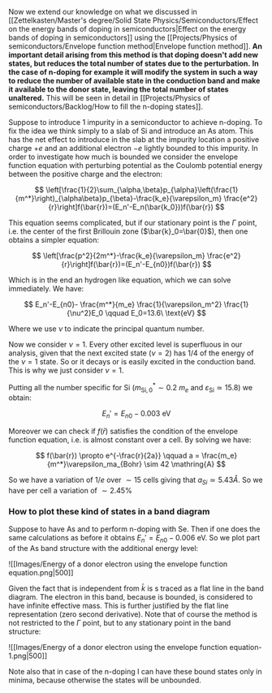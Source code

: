 Now we extend our knowledge on what we discussed in [[Zettelkasten/Master's degree/Solid State Physics/Semiconductors/Effect on the energy bands of doping in semiconductors|Effect on the energy bands of doping in semiconductors]] using the [[Projects/Physics of semiconductors/Envelope function method|Envelope function method]].
**An important detail arising from this method is that doping doesn't add new states, but reduces the total number of states due to the perturbation.**
**In the case of n-doping for example it will modify the system in such a way to reduce the number of available state in the conduction band and make it available to the donor state, leaving the total number of states unaltered.**
This will be seen in detail in [[Projects/Physics of semiconductors/Backlog/How to fill the n-doping states]].

Suppose to introduce 1 impurity in a semiconductor to achieve n-doping.
To fix the idea we think simply to a slab of Si and introduce an As atom.
This has the net effect to introduce in the slab at the impurity location a positive charge $+e$ and an additional electron $-e$ lightly bounded to this impurity.
In order to investigate how much is bounded we consider the envelope function equation with perturbing potential as the Coulomb potential energy between the positive charge and the electron: 

$$ \left[\frac{1}{2}\sum_{\alpha,\beta}p_{\alpha}\left(\frac{1}{m^*}\right)_{\alpha\beta}p_{\beta}-\frac{k_e}{\varepsilon_m} \frac{e^2}{r}\right]f(\bar{r})=(E_n'-E_n(\bar{k_0}))f(\bar{r}) $$

This equation seems complicated, but if our stationary point is the $\Gamma$ point, i.e. the center of the first Brillouin zone ($\bar{k}_0=\bar{0}$), then one obtains a simpler equation:

$$ \left[\frac{p^2}{2m^*}-\frac{k_e}{\varepsilon_m} \frac{e^2}{r}\right]f(\bar{r})=(E_n'-E_{n0})f(\bar{r}) $$

Which is in the end an hydrogen like equation, which we can solve immediately.
We have:

$$ E_n'-E_{n0}-  \frac{m^*}{m_e} \frac{1}{\varepsilon_m^2} \frac{1}{\nu^2}E_0  \qquad E_0=13.6\ \text{eV} $$

Where we use $\nu$ to indicate the principal quantum number.

Now we consider $\nu=1$. Every other excited level is superfluous in our analysis, given that the next excited state ($\nu=2$) has $1/4$ of the energy of the $\nu=1$ state. 
So or it decays or is easily excited in the conduction band. This is why we just consider $\nu=1$.

Putting all the number specific for Si ($m^*_{\text{Si},0} \sim 0.2\ m_e$ and $\varepsilon_{\text{Si}}\simeq 15.8$) we obtain:

$$ E_n'=E_{n0}-0.003\ \text{eV} $$

Moreover we can check if $f(\bar{r})$ satisfies the condition of the envelope function equation, i.e. is almost constant over a cell. By solving we have:

$$ f(\bar{r}) \propto e^{-\frac{r}{2a}} \qquad a = \frac{m_e}{m^*}\varepsilon_ma_{Bohr} \sim 42 \mathring{A} $$

So we have a variation of $1/e$ over $\sim 15$ cells giving that $a_{Si}\simeq5.43 \mathring{A}$. So we have per cell a variation of $\sim 2.45 \%$

### How to plot these kind of states in a band diagram

Suppose to have As and to perform n-doping with Se. Then if one does the same calculations as before it obtains  $E_n'=E_{n0}-0.006\ \text{eV}$. So we plot part of the As band structure with the additional energy level:

![[Images/Energy of a donor electron using the envelope function equation.png|500]]

Given the fact that is independent from $\bar{k}$ is s traced as a flat line in the band diagram. The electron in this band, because is bounded, is considered to have infinite effective mass. This is further justified by the flat line representation (zero second derivative).
Note that of course the method is not restricted to the $\Gamma$ point, but to any stationary point in the band structure:

![[Images/Energy of a donor electron using the envelope function equation-1.png|500]]

Note also that in case of the n-doping I can have these bound states only in minima, because otherwise the states will be unbounded.